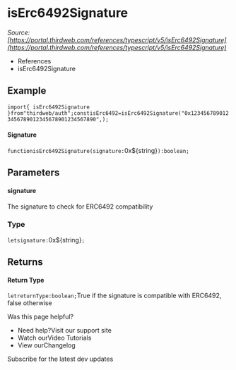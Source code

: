 # isErc6492Signature

*Source: [https://portal.thirdweb.com/references/typescript/v5/isErc6492Signature](https://portal.thirdweb.com/references/typescript/v5/isErc6492Signature)*

* References
* isErc6492Signature

## Example

`import{ isErc6492Signature }from"thirdweb/auth";constisErc6492=isErc6492Signature("0x1234567890123456789012345678901234567890",);`
#### Signature

`functionisErc6492Signature(signature:`0x${string}`):boolean;`
## Parameters

#### signature

The signature to check for ERC6492 compatibility

### Type

`letsignature:`0x${string}`;`
## Returns

#### Return Type

`letreturnType:boolean;`True if the signature is compatible with ERC6492, false otherwise

Was this page helpful?

* Need help?Visit our support site
* Watch ourVideo Tutorials
* View ourChangelog

Subscribe for the latest dev updates

